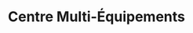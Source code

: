 ---
title: "Centre Multi-Équipements"
url: /victoriaville/centre-multi-equipements/
shop: groundskeeping
---